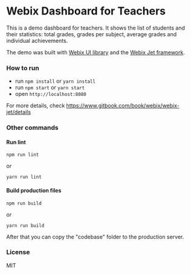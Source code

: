 Webix Dashboard for Teachers
============================

This is a demo dashboard for teachers. It shows the list of students and their statistics: total grades, grades per subject, average grades and individual achievements.

The demo was built with [Webix UI library](https://webix.com) and the [Webix Jet framework](https://webix.com/webixjet/).

### How to run

- run ```npm install``` or ```yarn install```
- run ```npm start``` or ```yarn start```
- open ```http://localhost:8080```

For more details, check https://www.gitbook.com/book/webix/webix-jet/details

### Other commands

#### Run lint

```
npm run lint
```

or

```
yarn run lint
```

#### Build production files

```
npm run build
```
or
```
yarn run build
```

After that you can copy the "codebase" folder to the production server.


### License

MIT
